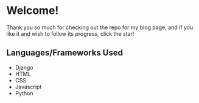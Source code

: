 # Welcome!
Thank you so much for checking out the repo for my blog page, and if you like it and wish to follow its progress, click the star!

## Languages/Frameworks Used
- Django
- HTML
- CSS
- Javascript
- Python
